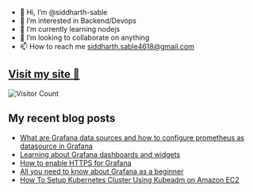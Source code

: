 - 👋 Hi, I’m @siddharth-sable
- 👀 I’m interested in Backend/Devops
- 🌱 I’m currently learning nodejs
- 💞️ I’m looking to collaborate on anything
- 📫 How to reach me siddharth.sable4618@gmail.com 

## [Visit my site 🚀](https://sidsabale.com)
![Visitor Count](https://profile-counter.glitch.me/siddharth-sable/count.svg)

## My recent blog posts
<!-- HASHNODE:START -->
- [What are Grafana data sources and how to configure prometheus as datasource in Grafana](https://siddo.hashnode.dev/grafana-data-sources-and-how-to-configure-prometheus-as-datasource-in-grafana)
- [Learning about Grafana dashboards and widgets](https://siddo.hashnode.dev/learning-about-grafana-dashboards-and-widgets)
- [How to enable HTTPS for Grafana](https://siddo.hashnode.dev/how-to-enable-https-for-grafana)
- [All you need to know about Grafana as a beginner](https://siddo.hashnode.dev/grafana)
- [How To Setup Kubernetes Cluster Using Kubeadm on Amazon EC2](https://siddo.hashnode.dev/kubeadm-on-ec2)
<!-- HASHNODE:END -->

